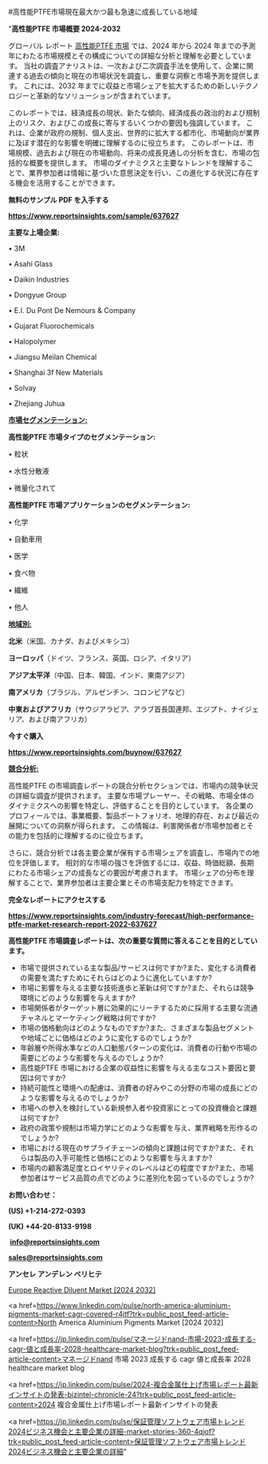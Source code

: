 #高性能PTFE市場現在最大かつ最も急速に成長している地域

"<strong>高性能PTFE 市場概要 2024-2032</strong>

グローバル レポート <a href=https://www.reportsinsights.com/sample/637627>高性能PTFE 市場</a> では、2024 年から 2024 年までの予測年にわたる市場規模とその構成についての詳細な分析と理解を必要としています。 当社の調査アナリストは、一次および二次調査手法を使用して、企業に関連する過去の傾向と現在の市場状況を調査し、重要な洞察と市場予測を提供します。 これには、2032 年までに収益と市場シェアを拡大​​するための新しいテクノロジーと革新的なソリューションが含まれています。

このレポートでは、経済成長の現状、新たな傾向、経済成長の政治的および規制上のリスク、およびこの成長に寄与するいくつかの要因も強調しています。 これは、企業が政府の規制、個人支出、世界的に拡大する都市化、市場動向が業界に及ぼす潜在的な影響を明確に理解するのに役立ちます。 このレポートは、市場規模、過去および現在の市場動向、将来の成長見通しの分析を含む、市場の包括的な概要を提供します。 市場のダイナミクスと主要なトレンドを理解することで、業界参加者は情報に基づいた意思決定を行い、この進化する状況に存在する機会を活用することができます。

<strong><b>無料のサンプル PDF を入手する</b></strong>

<a href=https://www.reportsinsights.com/sample/637627><strong><u>https://www.reportsinsights.com/sample/637627</u></strong></a>

<strong>主要な上場企業:</strong>

• 3M

• Asahi Glass

• Daikin Industries

• Dongyue Group

• E.I. Du Pont De Nemours & Company

• Gujarat Fluorochemicals

• Halopolymer

• Jiangsu Meilan Chemical

• Shanghai 3f New Materials

• Solvay

• Zhejiang Juhua

<strong><u>市場セグメンテーション</u></strong><strong><u>:</u></strong>

<strong>高性能PTFE 市場タイプのセグメンテーション:</strong>

• 粒状

• 水性分散液

• 微量化されて

<strong>高性能PTFE 市場アプリケーションのセグメンテーション:</strong>

• 化学

• 自動車用

• 医学

• 食べ物

• 繊維

• 他人

<strong><u>地域別</u></strong><strong><u>:</u></strong>

<strong>北米</strong>（米国、カナダ、およびメキシコ）

<strong>ヨーロッパ</strong>（ドイツ、フランス、英国、ロシア、イタリア）

<strong>アジア太平洋</strong>（中国、日本、韓国、インド、東南アジア）

<strong>南アメリカ</strong>（ブラジル、アルゼンチン、コロンビアなど）

<strong>中東およびアフリカ</strong>（サウジアラビア、アラブ首長国連邦、エジプト、ナイジェリア、および南アフリカ）

<strong>今すぐ購入</strong>

<a href=https://www.reportsinsights.com/buynow/637627><strong><u>https://www.reportsinsights.com/buynow/637627</u></strong></a>

<strong><u>競合分析:</u></strong>

高性能PTFE の市場調査レポートの競合分析セクションでは、市場内の競争状況の詳細な調査が提供されます。 主要な市場プレーヤー、その戦略、市場全体のダイナミクスへの影響を特定し、評価することを目的としています。 各企業のプロフィールでは、事業概要、製品ポートフォリオ、地理的存在、および最近の展開についての洞察が得られます。 この情報は、利害関係者が市場参加者とその能力を包括的に理解するのに役立ちます。

さらに、競合分析では各主要企業が保有する市場シェアを調査し、市場内での地位を評価します。 相対的な市場の強さを評価するには、収益、時価総額、長期にわたる市場シェアの成長などの要因が考慮されます。 市場シェアの分布を理解することで、業界参加者は主要企業とその市場支配力を特定できます。

<strong>完全なレポートにアクセスする</strong>

<a href=https://www.reportsinsights.com/industry-forecast/high-performance-ptfe-market-research-report-2022-637627><strong><u><b>https://www.reportsinsights.com/industry-forecast/high-performance-ptfe-market-research-report-2022-637627</b></u></strong></a>

<strong><b>高性能PTFE 市場調査レポートは、次の重要な質問に答えることを目的としています。</b></strong>
<ul>
  <li>市場で提供されている主な製品/サービスは何ですか?また、変化する消費者の需要を満たすためにそれらはどのように進化していますか?</li>
  <li>市場に影響を与える主要な技術進歩と革新は何ですか?また、それらは競争環境にどのような影響を与えますか?</li>
  <li>市場関係者がターゲット層に効果的にリーチするために採用する主要な流通チャネルとマーケティング戦略は何ですか?</li>
  <li>市場の価格動向はどのようなものですか?また、さまざまな製品セグメントや地域ごとに価格はどのように変化するのでしょうか?</li>
  <li>年齢層や所得水準などの人口動態パターンの変化は、消費者の行動や市場の需要にどのような影響を与えるのでしょうか?</li>
  <li>高性能PTFE 市場における企業の収益性に影響を与える主なコスト要因と要因は何ですか?</li>
  <li>持続可能性と環境への配慮は、消費者の好みやこの分野の市場の成長にどのような影響を与えるのでしょうか?</li>
  <li>市場への参入を検討している新規参入者や投資家にとっての投資機会と課題は何ですか?</li>
  <li>政府の政策や規制は市場力学にどのような影響を与え、業界戦略を形作るのでしょうか?</li>
  <li>市場における現在のサプライチェーンの傾向と課題は何ですか?また、それらは製品の入手可能性と価格にどのような影響を与えますか?</li>
  <li>市場内の顧客満足度とロイヤリティのレベルはどの程度ですか?また、市場参加者はサービス品質の点でどのように差別化を図っているのでしょうか?</li>
</ul>
<strong>お問い合わせ：</strong>

<strong>(US) +1-214-272-0393</strong>

<strong>(UK) +44-20-8133-9198</strong>

<strong> </strong><a href=info@reportsinsights.com><strong><u>info@reportsinsights.com</u></strong></a>

<a href=sales@reportsinsights.com><strong><u>sales@reportsinsights.com</u></strong></a>

<strong>アンセレ アンデレン ベリヒテ</strong>

<a href=https://www.linkedin.com/pulse/europe-reactive-diluent-markets-trends-growth-djpqc/>Europe Reactive Diluent Market [2024 2032]</a>

<a href=https://www.linkedin.com/pulse/north-america-aluminium-pigments-market-cagr-covered-r4jtf?trk=public_post_feed-article-content>North America Aluminium Pigments Market [2024 2032]</a>

<a href=https://jp.linkedin.com/pulse/マネージドnand-市場-2023-成長する-cagr-値と成長率-2028-healthcare-market-blog?trk=public_post_feed-article-content>マネージドnand 市場 2023 成長する cagr 値と成長率 2028 healthcare market blog</a>

<a href=https://jp.linkedin.com/pulse/2024-複合金属仕上げ市場レポート最新インサイトの発表-bizintel-chronicle-24?trk=public_post_feed-article-content>2024 複合金属仕上げ市場レポート最新インサイトの発表</a>

<a href=https://jp.linkedin.com/pulse/保証管理ソフトウェア市場トレンド2024ビジネス機会と主要企業の詳細-market-stories-360-4qjof?trk=public_post_feed-article-content>保証管理ソフトウェア市場トレンド2024ビジネス機会と主要企業の詳細</a>"
